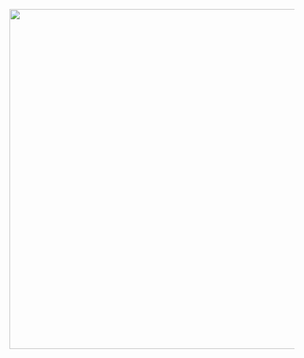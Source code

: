 <p align="center">
  <img src="https://github.com/ozkannbuyuk/css-exercises/assets/111967202/03fcb877-af17-44ab-85ca-1b22c9580000" width="600" />
</p>
